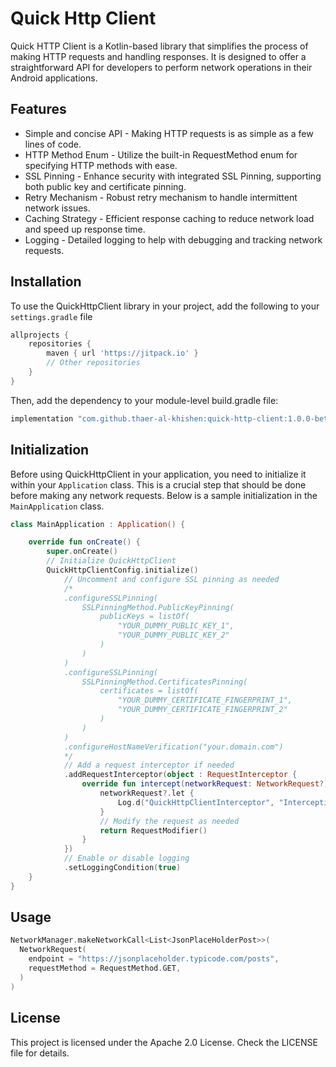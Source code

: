 # Quick Http Client
Quick HTTP Client is a Kotlin-based library that simplifies the process of making HTTP requests and handling responses. It is designed to offer a straightforward API for developers to perform network operations in their Android applications.

## Features
- Simple and concise API - Making HTTP requests is as simple as a few lines of code.
- HTTP Method Enum - Utilize the built-in RequestMethod enum for specifying HTTP methods with ease.
- SSL Pinning - Enhance security with integrated SSL Pinning, supporting both public key and certificate pinning.
- Retry Mechanism - Robust retry mechanism to handle intermittent network issues.
- Caching Strategy - Efficient response caching to reduce network load and speed up response time.
- Logging - Detailed logging to help with debugging and tracking network requests.

## Installation
To use the QuickHttpClient library in your project, add the following to your `settings.gradle` file
```groovy
allprojects {
    repositories {
        maven { url 'https://jitpack.io' }
        // Other repositories
    }
}
```
Then, add the dependency to your module-level build.gradle file:
```groovy
implementation "com.github.thaer-al-khishen:quick-http-client:1.0.0-beta01"
```

## Initialization
Before using QuickHttpClient in your application, you need to initialize it within your `Application` class. This is a crucial step that should be done before making any network requests. Below is a sample initialization in the `MainApplication` class.

```kotlin
class MainApplication : Application() {

    override fun onCreate() {
        super.onCreate()
        // Initialize QuickHttpClient
        QuickHttpClientConfig.initialize()
            // Uncomment and configure SSL pinning as needed
            /*
            .configureSSLPinning(
                SSLPinningMethod.PublicKeyPinning(
                    publicKeys = listOf(
                        "YOUR_DUMMY_PUBLIC_KEY_1",
                        "YOUR_DUMMY_PUBLIC_KEY_2"
                    )
                )
            )
            .configureSSLPinning(
                SSLPinningMethod.CertificatesPinning(
                    certificates = listOf(
                        "YOUR_DUMMY_CERTIFICATE_FINGERPRINT_1",
                        "YOUR_DUMMY_CERTIFICATE_FINGERPRINT_2"
                    )
                )
            )
            .configureHostNameVerification("your.domain.com")
            */
            // Add a request interceptor if needed
            .addRequestInterceptor(object : RequestInterceptor {
                override fun intercept(networkRequest: NetworkRequest?): RequestModifier {
                    networkRequest?.let {
                        Log.d("QuickHttpClientInterceptor", "Intercepting request: $it")
                    }
                    // Modify the request as needed
                    return RequestModifier()
                }
            })
            // Enable or disable logging
            .setLoggingCondition(true)
    }
}
```

## Usage
```kotlin
NetworkManager.makeNetworkCall<List<JsonPlaceHolderPost>>(
  NetworkRequest(
    endpoint = "https://jsonplaceholder.typicode.com/posts",
    requestMethod = RequestMethod.GET,
  )
)
```

## License
This project is licensed under the Apache 2.0 License. Check the LICENSE file for details.
